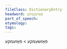 ```yaml
---
fileClass: DictionaryEntry
headword: פּאָזשעמקע
part_of_speech: 
etymology: 
tags: 
---
```

פּאָזשעמקע > פּאָזעמקע